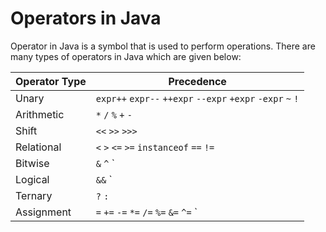 # Operators in Java
Operator in Java is a symbol that is used to perform operations. There are many types of operators in Java which are given below:

| Operator Type | Precedence |
| ------------- | ---------- |
| Unary | `expr++`  `expr--`  `++expr`  `--expr`  `+expr`  `-expr` `~` `!` |
| Arithmetic | `*`  `/`  `%`  `+`  `-` |
| Shift | `<<`  `>>`  `>>>` |
| Relational | `<`  `>`  `<=`  `>=`  `instanceof`  `==`  `!=` |
| Bitwise | `&`  `^`  `|` |
| Logical | `&&`  `||` |
| Ternary | `?` `:` |
| Assignment | `=` `+=` `-=` `*=` `/=` `%=` `&=` `^=` `|=` `<<=` `>>=` `>>>=` |
